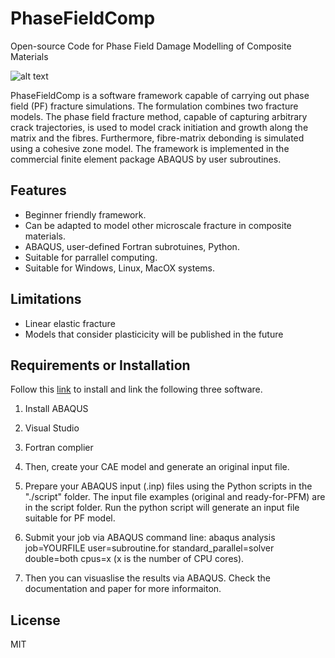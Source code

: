 # PhaseFieldComp
Open-source Code for Phase Field Damage Modelling of Composite Materials

![alt text](https://github.com/MCM-QMUL/PhaseFieldComp/blob/32bcf04f88e2abe90b0683cafd7f88799b3763bb/docs/PFM_microscale.gif)

PhaseFieldComp is a software framework capable of carrying out phase field (PF) fracture simulations. The formulation combines two fracture models. The phase field fracture method, capable of capturing arbitrary crack trajectories, is used to model crack initiation and growth along the matrix and the fibres. Furthermore, fibre-matrix debonding is simulated using a cohesive zone model. The framework is implemented in the commercial finite element package ABAQUS by user subroutines.

## Features
- Beginner friendly framework.
- Can be adapted to model other microscale fracture in composite materials.
- ABAQUS, user-defined Fortran subrotuines, Python.
- Suitable for parrallel computing.
- Suitable for Windows, Linux, MacOX systems.

## Limitations
- Linear elastic fracture
- Models that consider plasticicity will be published in the future

## Requirements or Installation 

Follow this [link](https://bibekanandadatta.com/link-intel-and-vs-abaqus-2020/) to install and link the following three software.
1. Install ABAQUS
2. Visual Studio
3. Fortran complier 

4. Then, create your CAE model and generate an original input file. 
5. Prepare your ABAQUS input (.inp) files using the Python scripts in the "./script" folder. The input file examples (original and ready-for-PFM) are in the script folder. Run the python script will generate an input file suitable for PF model. 
6. Submit your job via ABAQUS command line: abaqus analysis job=YOURFILE user=subroutine.for standard_parallel=solver double=both cpus=x (x is the number of CPU cores).
7. Then you can visuaslise the results via ABAQUS. Check the documentation and paper for more informaiton. 

## License
MIT
